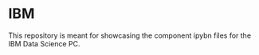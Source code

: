 # IBM

This repository is meant for showcasing the component ipybn files for the IBM Data Science PC. 
